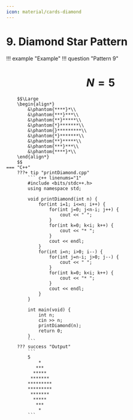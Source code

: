 ```yaml
---
icon: material/cards-diamond
---
```


# 9. Diamond Star Pattern

!!! example "Example"
    !!! question "Pattern 9"
        <h1 align="center">$N = 5$</h1>

        $$\Large
        \begin{align*}
            &\phantom{****}*\\
            &\phantom{***}***\\
            &\phantom{**}*****\\
            &\phantom{*}*******\\
            &\phantom{}*********\\
            &\phantom{*}*******\\
            &\phantom{**}*****\\
            &\phantom{***}***\\
            &\phantom{****}*\\
        \end{align*}
        $$
    === "C++"
        ???+ tip "printDiamond.cpp"
            ``` c++ linenums="1"
            #include <bits/stdc++.h>
            using namespace std;

            void printDiamond(int n) {
                for(int i=1; i<=n; i++) {
                    for(int j=0; j<n-i; j++) {
                        cout << " ";
                    }
                    for(int k=0; k<i; k++) {
                        cout << "* ";
                    }
                    cout << endl;
                }
                for(int i=n; i>0; i--) {
                    for(int j=n-i; j>0; j--) {
                        cout << " ";
                    }
                    for(int k=0; k<i; k++) {
                        cout << "* ";
                    }
                    cout << endl;
                }
            }

            int main(void) {
                int n;
                cin >> n;
                printDiamond(n);
                return 0;
            }
            ```
        ??? success "Output"
            ```
            5
                *
               ***  
              *****
             *******
            *********
            *********
             *******
              *****
               ***
                *
            ```